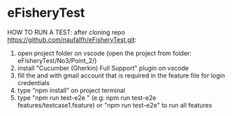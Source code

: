 # eFisheryTest

HOW TO RUN A TEST: after cloning repo https://github.com/naufalfh/eFisheryTest.git:
1. open project folder on vscode (open the project from folder: eFisheryTest/No3/Point_2/)
2. install "Cucumber (Gherkin) Full Support" plugin on vscode
3. fill the <email> and <password> with gmail account that is required in the feature file for login credentials
4. type "npm install" on project terminal
5. type "npm run test-e2e <feature path>" (e.g: npm run test-e2e features/testcase1.feature)
    or "npm run test-e2e" to run all features